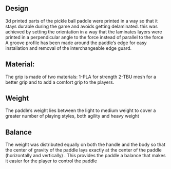 ## Design 
3d printed parts of the pickle ball paddle were printed in a way so that it stays durable during the game and avoids getting delaminated. this was achieved by setting the orientation in a way that the laminates layers were printed in a perpendicular angle to the force instead of parallel to the force 
A groove profile has been made around the paddle’s edge for easy installation and removal of the interchangeable edge guard.  
## Material:
The grip is made of two materials:
1-PLA for strength 
2-TBU mesh for a better grip and to add a comfort grip to the players.
## Weight 
The paddle’s weight lies between the light to medium weight to cover a greater number of playing styles, both agility and heavy weight 
## Balance
The weight was distributed equally on both the handle and the body so that the center of gravity of the paddle lays exactly at the center of the paddle (horizontally and vertically) . This provides the paddle a balance that makes it easier for the player to control the paddle



